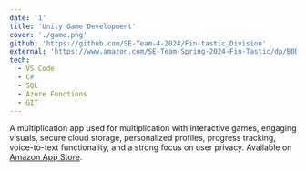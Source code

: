 ```yaml
---
date: '1'
title: 'Unity Game Development'
cover: './game.png'
github: 'https://github.com/SE-Team-4-2024/Fin-tastic_Division'
external: 'https://www.amazon.com/SE-Team-Spring-2024-Fin-Tastic/dp/B0D316Q5ZF/'
tech:
  - VS Code
  - C#
  - SQL
  - Azure Functions
  - GIT
---
```


A multiplication app used for multiplication with interactive games, engaging visuals, secure cloud storage, personalized profiles, progress tracking, voice-to-text functionality, and a strong focus on user privacy. Available on [Amazon App Store](https://www.amazon.com/SE-Team-Spring-2024-Fin-Tastic/dp/B0D316Q5ZF/).
